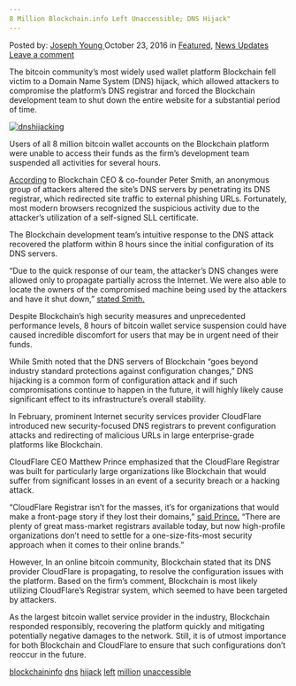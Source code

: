```yaml
---
8 Million Blockchain.info Left Unaccessible; DNS Hijack"
---
```

<article class="post-listing post-15995 post type-post status-publish format-standard has-post-thumbnail hentry  tag-blockchaininfo tag-dns tag-hijack tag-left tag-million tag-unaccessible">
    <div class="post-inner">
        <span>Posted by: <a href="https://www.deepdotweb.com/author/josephyoung/" title="">Joseph Young </a></span>
    <span>October 23, 2016</span>
    <span>in <a href="https://www.deepdotweb.com/category/deepdot-news/" rel="category tag">Featured</a>, <a href="https://www.deepdotweb.com/category/news-updates/" rel="category tag">News Updates</a></span>
    <span><a href="https://www.deepdotweb.com/2016/10/23/8-million-blockchain-info-left-unaccessible-dns-hijack/#respond">Leave a comment</a></span>
    </p>
    <div class="clear"></div>
    <div class="entry">
    <p>The bitcoin community’s most widely used wallet platform Blockchain fell victim to a Domain Name System (DNS) hijack, which allowed attackers to compromise the platform’s DNS registrar and forced the Blockchain development team to shut down the entire website for a substantial period of time.</p>
    <p><a href="/imgs/2016/10/dnshijacking.png"><img class="aligncenter size-full wp-image-15996" src="/imgs/2016/10/dnshijacking.png" alt="dnshijacking" width="660" height="330" srcset="/imgs/2016/10/dnshijacking.png 660w, /imgs/2016/10/dnshijacking-300x150.png 300w" sizes="(max-width: 660px) 100vw, 660px" /></a></p>
    <p>Users of all 8 million bitcoin wallet accounts on the Blockchain platform were unable to access their funds as the firm’s development team suspended all activities for several hours.</p>
    <p><a href="https://blog.blockchain.com/2016/10/13/security-update-yesterdays-dns-attack/">According</a> to Blockchain CEO &amp; co-founder Peter Smith, an anonymous group of attackers altered the site’s DNS servers by penetrating its DNS registrar, which redirected site traffic to external phishing URLs. Fortunately, most modern browsers recognized the suspicious activity due to the attacker’s utilization of a self-signed SLL certificate.</p>
    <p>The Blockchain development team’s intuitive response to the DNS attack recovered the platform within 8 hours since the initial configuration of its DNS servers.</p>
    <p>“Due to the quick response of our team, the attacker’s DNS changes were allowed only to propagate partially across the Internet. We were also able to locate the owners of the compromised machine being used by the attackers and have it shut down,” <a href="https://blog.blockchain.com/2016/10/13/security-update-yesterdays-dns-attack/">stated Smith.</a></p>
    <p>Despite Blockchain’s high security measures and unprecedented performance levels, 8 hours of bitcoin wallet service suspension could have caused incredible discomfort for users that may be in urgent need of their funds.</p>
    <p>While Smith noted that the DNS servers of Blockchain “goes beyond industry standard protections against configuration changes,” DNS hijacking is a common form of configuration attack and if such compromisations continue to happen in the future, it will highly likely cause significant effect to its infrastructure’s overall stability.</p>
    <p>In February, prominent Internet security services provider CloudFlare introduced new security-focused DNS registrars to prevent configuration attacks and redirecting of malicious URLs in large enterprise-grade platforms like Blockchain.</p>
    <p>CloudFlare CEO Matthew Prince emphasized that the CloudFlare Registrar was built for particularly large organizations like Blockchain that would suffer from significant losses in an event of a security breach or a hacking attack.</p>
    <p>&#8220;CloudFlare Registrar isn&#8217;t for the masses, it&#8217;s for organizations that would make a front-page story if they lost their domains,&#8221; <a href="http://www.zdnet.com/article/cloudflare-launches-registrar-to-prevent-dns-hijacking-attacks/">said Prince.</a> &#8220;There are plenty of great mass-market registrars available today, but now high-profile organizations don&#8217;t need to settle for a one-size-fits-most security approach when it comes to their online brands.&#8221;</p>
    <p>However, In an online bitcoin community, Blockchain stated that its DNS provider CloudFlare is propagating, to resolve the configuration issues with the platform. Based on the firm’s comment, Blockchain is most likely utilizing CloudFlare’s Registrar system, which seemed to have been targeted by attackers.</p>
    <p>As the largest bitcoin wallet service provider in the industry, Blockchain responded responsibly, recovering the platform quickly and mitigating potentially negative damages to the network. Still, it is of utmost importance for both Blockchain and CloudFlare to ensure that such configurations don’t reoccur in the future.</p>
    </div>
    <a href="https://www.deepdotweb.com/tag/blockchaininfo/" rel="tag">blockchaininfo</a> <a href="https://www.deepdotweb.com/tag/dns/" rel="tag">dns</a> <a href="https://www.deepdotweb.com/tag/hijack/" rel="tag">hijack</a> <a href="https://www.deepdotweb.com/tag/left/" rel="tag">left</a> <a href="https://www.deepdotweb.com/tag/million/" rel="tag">million</a> <a href="https://www.deepdotweb.com/tag/unaccessible/" rel="tag">unaccessible</a></span> <span style="display:none" class="updated">2016-10-23</span>
    <div style="display:none" class="vcard author" itemprop="author" itemscope itemtype="http://schema.org/Person"><strong class="fn" itemprop="name"><a href="https://www.deepdotweb.com/author/josephyoung/" title="Posts by Joseph Young" rel="author">Joseph Young</a></strong></div>
    
